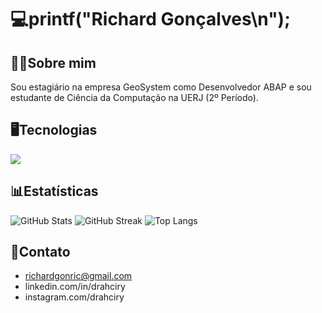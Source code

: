 # 💻printf("Richard Gonçalves\n");

## 👨‍💻Sobre mim
Sou estagiário na empresa GeoSystem como Desenvolvedor ABAP e sou estudante de Ciência da Computação na UERJ (2º Período).

## 🖥️Tecnologias
<img src="https://skillicons.dev/icons?i=python,c,cpp,java" />

## 📊Estatísticas
![GitHub Stats](https://github-readme-stats.vercel.app/api?username=drahciry&show_icons=true&theme=dark&include_all_commits=true&count_private=true)
![GitHub Streak](https://github-readme-streak-stats.herokuapp.com/?user=drahciry&theme=dark)
![Top Langs](https://github-readme-stats.vercel.app/api/top-langs/?username=drahciry&layout=compact&theme=dark)

## 📧Contato
- richardgonric@gmail.com
- linkedin.com/in/drahciry
- instagram.com/drahciry
<!--
**drahciry/drahciry** is a ✨ _special_ ✨ repository because its `README.md` (this file) appears on your GitHub profile.

Here are some ideas to get you started:

- 🔭 I’m currently working on ...
- 🌱 I’m currently learning ...
- 👯 I’m looking to collaborate on ...
- 🤔 I’m looking for help with ...
- 💬 Ask me about ...
- 📫 How to reach me: ...
- 😄 Pronouns: ...
- ⚡ Fun fact: ...
-->
